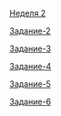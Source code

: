 <a href="https://github.com/Di7866/2week-practice">Неделя 2</a>
<p></p>
<a href="https://github.com/Di7866/2week-practice/tree/main/2">Задание-2</a>
<p></p>
<a href="https://github.com/Di7866/2week-practice/tree/main/3">Задание-3</a>
<p></p>
<a href="https://github.com/Di7866/2week-practice/tree/main/4">Задание-4</a>
<p></p>
<a href="https://github.com/Di7866/2week-practice/tree/main/5">Задание-5</a>
<p></p>
<a href="https://github.com/Di7866/2week-practice/tree/main/6">Задание-6</a>
